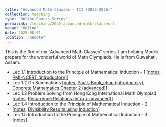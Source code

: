```yaml
---
title: "Advanced Math Classes - III (2025-2026)"
collection: teaching
type: "Online Course Series"
permalink: /teaching/2025-advanced-math-classes-3
venue: "Online"
date: 2025-08-01
location: "Remote"
---
```


This is the 3rd of my “Advanced Math Classes” series. I am helping Madrik prepare for the wonderful world of Math Olympiads. He is from Guwahati, Assam.

- Lec 1.1  Introduction to the Principle of Mathematical Induction - 1  [[notes](https://drive.google.com/file/d/1furyOTZp3Sk9a0VypDzVsmeVenUgZDRe/view?usp=sharing), [PMI-NCERT (introductory)](https://drive.google.com/file/d/1SmiTV3nrtO-Bou7brVgjC8GxiYVmGu2V/view?usp=sharing)]
- Lec 1.2  On Summations  [[notes](https://drive.google.com/file/d/1fUay-Mps9K60N89KFvE2KuPJ9NveWoZL/view?usp=drive_link), [Paul’s Book_chap (introductory)](https://drive.google.com/file/d/1G7n0Jerg3rkTIU2ZykE0qTMaAyO_QS5o/view?usp=sharing), [Concrete Mathematics Chapter 2 (advanced)](https://drive.google.com/file/d/1GACItM4i5xQpSOYSZ2xKJHlyGq9diYr8/view?usp=sharing)]
- Lec 1.3  Problem Solving from Hong Kong International Math Olympiad  [[notes](https://drive.google.com/file/d/1wBjbC4VrdpFj7JKvtl273_qP2joCnqkj/view?usp=sharing), [Recurrence Relations (intro + advanced)](https://discrete.openmathbooks.org/dmoi3/sec_recurrence.html)]
- Lec 1.4  Introduction to the Principle of Mathematical Induction - 2  [[notes](https://drive.google.com/file/d/1Rb67P2wMEylipjutqGccgHWTPm-rVI85/view?usp=sharing), [Divisibility Results using Induction](https://drive.google.com/file/d/1Zjrnm59VH8MoJn43yOy322J1XPLU0HjE/view?usp=sharing)]
- Lec 1.5  Introduction to the Principle of Mathematical Induction - 3  [[notes](https://drive.google.com/file/d/1iwzEAXDnnpQWU-ZVwNpNNvuO1i5_IwXM/view?usp=sharing)]
